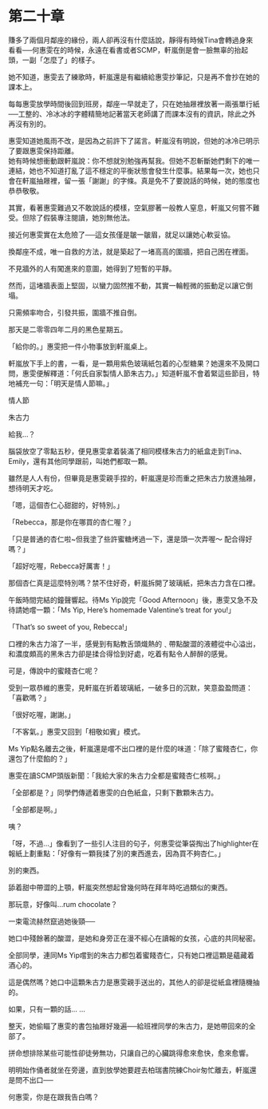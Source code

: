 # 第二十章

賺多了兩個月鄰座的緣份，兩人卻再沒有什麼話說，靜得有時候Tina會轉過身來看看──何惠雯在的時候，永遠在看書或者SCMP，軒嵐倒是會一臉無辜的抬起頭，一副「怎麼了」的樣子。

她不知道，惠雯去了練歌時，軒嵐還是有繼續給惠雯抄筆記，只是再不會抄在她的課本上。

每每惠雯放學時間後回到班房，鄰座一早就走了，只在她抽屜裡放著一兩張單行紙──工整的、冷冰冰的字體精簡地記著當天老師講了而課本沒有的資訊，除此之外再沒有別的。

惠雯知道她風雨不改，是因為之前許下了諾言。軒嵐沒有明說，但她的冰冷已明示了要跟惠雯保持距離。  
她有時候想衝動跟軒嵐說：你不想就別勉強再幫我。但她不忍斬斷她們剩下的唯一連結，她也不知道打亂了這不穩定的平衡狀態會發生什麼事。結果每一次，她也只會在軒嵐抽屜裡，留一張「謝謝」的字條。真是免不了要說話的時候，她的態度也恭恭敬敬。

其實，看著惠雯難過又不敢說話的模樣，空氣膠著一般教人窒息，軒嵐又何嘗不難受。但除了假裝專注閱讀，她別無他法。

接近何惠雯實在太危險了──這女孩僅是皺一皺眉，就足以讓她心軟妥協。

換鄰座不成，唯一自救的方法，就是築起了一堵高高的圍牆，把自己困在裡面。

不見牆外的人有闖進來的意圖，她得到了短暫的平靜。

然而，這堵牆表面上堅固，以蠻力固然推不動，其實一輪輕微的振動足以讓它倒塌。

只需頻率吻合，引發共振，圍牆不推自倒。

那天是二零零四年二月的黑色星期五。

「給你的。」惠雯把一件小物事放到軒嵐桌上。

軒嵐放下手上的書，一看，是一顆用紫色玻璃紙包着的心型糖果？她還來不及開口問，惠雯便解釋道：「何氏自家製情人節朱古力。」知道軒嵐不會着緊這些節目，特地補充一句：「明天是情人節嘛。」

情人節

朱古力

給我…？

腦袋放空了零點五秒，便見惠雯拿着裝滿了相同模樣朱古力的紙盒走到Tina、Emily，還有其他同學跟前，叫她們都取一顆。

雖然是人人有份，但畢竟是惠雯親手捏的，軒嵐還是珍而重之把朱古力放進抽屜，想待明天才吃。

「嗯，這個杏仁心甜甜的，好特別。」

「Rebecca，那是你在哪買的杏仁喔？」

「只是普通的杏仁啦~但我塗了些許蜜糖烤過一下，還是頭一次弄喔～ 配合得好嗎？」

「超好吃喔，Rebecca好厲害！」

那個杏仁真是這麼特別嗎？禁不住好奇，軒嵐拆開了玻璃紙，把朱古力含在口裡。

午飯時間完結的鐘聲響起。待Ms Yip說完「Good Afternoon」後，惠雯又急不及待請她嚐一顆：「Ms Yip, Here’s homemade Valentine’s treat for you!」

「That’s so sweet of you, Rebecca!」

口裡的朱古力溶了一半，感覺到有點教舌頭熾熱的﹑帶點酸澀的液體從中心溢出，和濃度頗高的黑朱古力卻是揉合得恰到好處，吃着有點令人醉醉的感覺。

可是，傳說中的蜜餞杏仁呢？

受到一眾恭維的惠雯，見軒嵐在折着玻璃紙，一破多日的沉默，笑意盈盈問道：「喜歡嗎？」

「很好吃喔，謝謝。」

「不客氣。」惠雯又回到「相敬如賓」模式。

Ms Yip點名離去之後，軒嵐還是嚐不出口裡的是什麼的味道：「除了蜜餞杏仁，你還包了什麼餡的？」

惠雯在讀SCMP頭版新聞：「我給大家的朱古力全都是蜜餞杏仁核啊。」

「全部都是？」同學們傳遞着惠雯的白色紙盒，只剩下數顆朱古力。

「全部都是啊。」

咦？

「呀，不過…」像看到了一些引人注目的句子，何惠雯從筆袋掏出了highlighter在報紙上劃重點：「好像有一顆我揉了別的東西進去，因為買不夠杏仁。」

別的東西。

舔着甜中帶澀的上顎，軒嵐突然想起曾幾何時在拜年時吃過類似的東西。

那玩意，好像叫…rum chocolate？

一束電流赫然竄過她後頸──

她口中殘餘著的酸澀，是她和身旁正在漫不經心在讀報的女孩，心底的共同秘密。

全部同學，連同Ms Yip嚐到的朱古力都包着蜜餞杏仁，只有她口裡這顆是蘊藏着酒心的。

這是偶然嗎？她口中這顆朱古力是惠雯親手送出的，其他人的卻是從紙盒裡隨機抽的。

如果，只有一顆的話… …

整天，她偷瞄了惠雯的書包抽屜好幾遍──給班裡同學的朱古力，是她帶回來的全部了。

拼命想排除某些可能性卻徒勞無功，只讓自己的心臟跳得愈來愈快，愈來愈響。

明明始作俑者就坐在旁邊，直到放學她要趕去柏瑞書院練Choir匆忙離去，軒嵐還是問不出口──

何惠雯，你是在跟我告白嗎？

